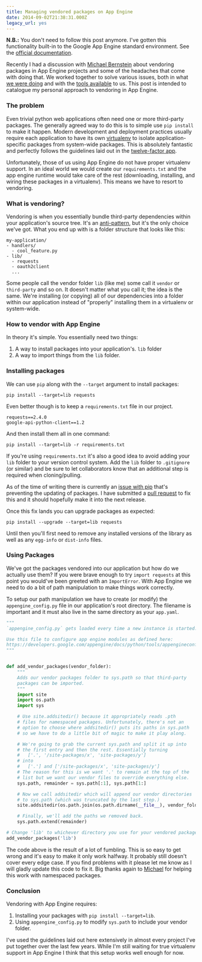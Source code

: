 ```yaml
---
title: Managing vendored packages on App Engine
date: 2014-09-02T21:38:31.000Z
legacy_url: yes
---
```


**N.B.:** You don't need to follow this post anymore. I've gotten this functionality built-in to the Google App Engine standard environment. See the [official documentation](https://cloud.google.com/appengine/docs/standard/python/tools/using-libraries-python-27).

Recently I had a discussion with [Michael Bernstein](http://github.com/webmaven) about vendoring packages in App Engine projects and some of the headaches that come with doing that. We worked together to solve various issues, both in what [we were doing](https://github.com/GoogleCloudPlatform/appengine-python-bottle-skeleton/pull/12) and with the [tools available](https://github.com/pypa/pip/pull/2007) to us. This post is intended to catalogue my personal approach to vendoring in App Engine.

### The problem

Even trivial python web applications often need one or more third-party packages. The generally agreed way to do this is to simple use ``pip install`` to make it happen. Modern development and deployment practices usually require each application to have its own [virtualenv](http://virtualenv.readthedocs.org/en/latest/) to isolate application-specific packages from system-wide packages. This is absolutely fantastic and perfectly follows the guidelines laid out in the [twelve-factor app](http://12factor.net/dependencies).

Unfortunately, those of us using App Engine do not have proper virtualenv support. In an ideal world we would create our ``requirements.txt`` and the app engine runtime would take care of the rest (downloading, installing, and wiring these packages in a virtualenv). This means we have to resort to vendoring.

### What is vendoring?

Vendoring is when you essentially bundle third-party dependencies within your application's source tree. It's an [anti-pattern](https://gist.github.com/datagrok/8577287), but it's the only choice we've got. What you end up with is a folder structure that looks like this:

    my-application/
    - handlers/
      - cool_feature.py
    - lib/
      - requests
      - oauth2client
      ...

Some people call the vendor folder ``lib`` (like me) some call it ``vendor`` or ``third-party`` and so on. It doesn't matter what you call it; the idea is the same. We're installing (or copying) all of our dependencies into a folder within our application instead of "properly" installing them in a virtualenv or system-wide.

### How to vendor with App Engine

In theory it's simple. You essentially need two things:

1. A way to install packages into your application's. ``lib`` folder
2. A way to import things from the ``lib`` folder.


### Installing packages

We can use ``pip`` along with the ``--target`` argument to install packages:

    pip install --target=lib requests

Even better though is to keep a ``requirements.txt`` file in our project.

    requests==2.4.0
    google-api-python-client==1.2

And then install them all in one command:

    pip install --target=lib -r requirements.txt

If you're using ``requirements.txt`` it's also a good idea to avoid adding your ``lib`` folder to your version control system. Add the ``lib`` folder to ``.gitignore`` (or similar) and be sure to let collaborators know that an additional step is required when cloning/pulling.

As of the time of writing there is currently an [issue with pip](https://github.com/pypa/pip/issues/1489) that's preventing the updating of packages. I have submitted a [pull request](https://github.com/pypa/pip/pull/2007) to fix this and it should hopefully make it into the next release.

Once this fix lands you can upgrade packages as expected:

    pip install --upgrade --target=lib requests

Until then you'll first need to remove any installed versions of the library as well as any ``egg-info`` or ``dist-info`` files.

### Using Packages

We've got the packages vendored into our application but how do we actually use them? If you were brave enough to try ``import requests`` at this point you would've been greeted with an ``ImportError``. With App Engine we need to do a bit of path manipulation to make things work correctly.

To setup our path manipulation we have to create (or modify) the ``appengine_config.py`` file in our application's root directory. The filename is important and it must also live in the same directory as your ``app.yaml``.

```python
"""
`appengine_config.py` gets loaded every time a new instance is started.

Use this file to configure app engine modules as defined here:
https://developers.google.com/appengine/docs/python/tools/appengineconfig
"""


def add_vendor_packages(vendor_folder):
    """
    Adds our vendor packages folder to sys.path so that third-party
    packages can be imported.
    """
    import site
    import os.path
    import sys

    # Use site.addsitedir() because it appropriately reads .pth
    # files for namespaced packages. Unfortunately, there's not an
    # option to choose where addsitedir() puts its paths in sys.path
    # so we have to do a little bit of magic to make it play along.

    # We're going to grab the current sys.path and split it up into
    # the first entry and then the rest. Essentially turning
    #   ['.', '/site-packages/x', 'site-packages/y']
    # into
    #   ['.'] and ['/site-packages/x', 'site-packages/y']
    # The reason for this is we want '.' to remain at the top of the
    # list but we want our vendor files to override everything else.
    sys.path, remainder = sys.path[:1], sys.path[1:]

    # Now we call addsitedir which will append our vendor directories
    # to sys.path (which was truncated by the last step.)
    site.addsitedir(os.path.join(os.path.dirname(__file__), vendor_folder))

    # Finally, we'll add the paths we removed back.
    sys.path.extend(remainder)

# Change 'lib' to whichever directory you use for your vendored packages.
add_vendor_packages('lib')
```

The code above is the result of a lot of fumbling. This is so easy to get wrong and it's easy to make it only work halfway. It probably still doesn't cover every edge case. If you find problems with it please let me know as I will gladly update this code to fix it. Big thanks again to [Michael](https://github.com/webmaven) for helping this work with namespaced packages.

### Conclusion

Vendoring with App Engine requires:

1. Installing your packages with ``pip install --target=lib``.
2. Using ``appengine_config.py`` to modify ``sys.path`` to include your vendor folder.

I've used the guidelines laid out here extensively in almost every project I've put together over the last few years. While I'm still waiting for true virtualenv support in App Engine I think that this setup works well enough for now.
